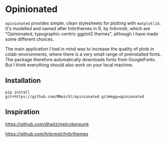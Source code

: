 # Opinionated

`opinionated` provides simple, clean stylesheets for plotting with `matplotlib`. 
It's modelled and named after hrbrthemes in R, by hrbrmstr, which are "Opinionated, typographic-centric ggplot2 themes", although I have made some different choices. 

The main application I had in mind was to increase the quality of plots in colab-environments, where there is a very small range of preinstalled fonts. The package therefore automatically downloads fonts from GoogleFonts. But I think everything should also work on your local machine.



## Installation

    pip install git+https://github.com/MNoichl/opinionated.git#egg=opinionated




## Inspiration 

https://github.com/dhaitz/mplcyberpunk

https://github.com/hrbrmstr/hrbrthemes